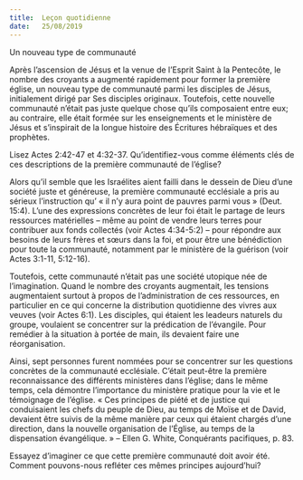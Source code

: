 ```yaml
---
title:  Leçon quotidienne
date:   25/08/2019
---
```


Un nouveau type de communauté

Après l’ascension de Jésus et la venue de l’Esprit Saint à la Pentecôte, le nombre des croyants a augmenté rapidement pour former la première église, un nouveau type de communauté parmi les disciples de Jésus, initialement dirigé par Ses disciples originaux. Toutefois, cette nouvelle communauté n’était pas juste quelque chose qu’ils composaient entre eux; au contraire, elle était formée sur les enseignements et le ministère de Jésus et s’inspirait de la longue histoire des Écritures hébraïques et des prophètes.

Lisez Actes 2:42-47 et 4:32-37. Qu’identifiez-vous comme éléments clés de ces descriptions de la première communauté de l’église?

Alors qu’il semble que les Israélites aient failli dans le dessein de Dieu d’une société juste et généreuse, la première communauté ecclésiale a pris au sérieux l’instruction qu’ « il n’y aura point de pauvres parmi vous » (Deut. 15:4). L’une des expressions concrètes de leur foi était le partage de leurs ressources matérielles – même au point de vendre leurs terres pour contribuer aux fonds collectés (voir Actes 4:34-5:2) – pour répondre aux besoins de leurs frères et sœurs dans la foi, et pour être une bénédiction pour toute la communauté, notamment par le ministère de la guérison (voir Actes 3:1-11, 5:12-16).

Toutefois, cette communauté n’était pas une société utopique née de l’imagination. Quand le nombre des croyants augmentait, les tensions augmentaient surtout à propos de l’administration de ces ressources, en particulier en ce qui concerne la distribution quotidienne des vivres aux veuves (voir Actes 6:1). Les disciples, qui étaient les leadeurs naturels du groupe, voulaient se concentrer sur la prédication de l’évangile. Pour remédier à la situation à portée de main, ils devaient faire une réorganisation.

Ainsi, sept personnes furent nommées pour se concentrer sur les questions concrètes de la communauté ecclésiale. C’était peut-être la première reconnaissance des différents ministères dans l’église; dans le même temps, cela démontre l’importance du ministère pratique pour la vie et le témoignage de l’église. « Ces principes de piété et de justice qui conduisaient les chefs du peuple de Dieu, au temps de Moïse et de David, devaient être suivis de la même manière par ceux qui étaient chargés d’une direction, dans la nouvelle organisation de l’Église, au temps de la dispensation évangélique. » – Ellen G. White, Conquérants pacifiques, p. 83.

Essayez d’imaginer ce que cette première communauté doit avoir été. Comment pouvons-nous refléter ces mêmes principes aujourd’hui? 